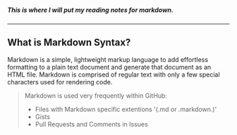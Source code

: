 ##### This is where I will put my reading notes for markdown.

____________________________________________________________________________________________________________________________________________________________________

## What is Markdown Syntax?
Markdown is a simple, lightweight markup language to add effortless formatting to a plain text document and generate that document as an HTML file. Markdown is comprised of regular text with only a few special characters used for rendering code.

>Markdown is used very frequently within GitHub:
>- Files with Markdown specific extentions '(.md or .markdown.)'
>- Gists
>- Pull Requests and Comments in Issues


